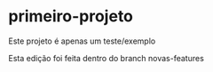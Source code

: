 # primeiro-projeto
Este projeto é apenas um teste/exemplo

Esta edição foi feita dentro do branch novas-features
